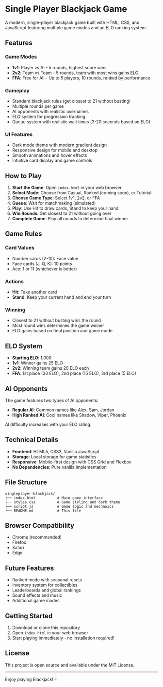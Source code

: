 # Single Player Blackjack Game

A modern, single-player blackjack game built with HTML, CSS, and JavaScript featuring multiple game modes and an ELO ranking system.

## Features

### Game Modes
- **1v1**: Player vs AI - 5 rounds, highest score wins
- **2v2**: Team vs Team - 5 rounds, team with most wins gains ELO
- **FFA**: Free for All - Up to 5 players, 10 rounds, ranked by performance

### Gameplay
- Standard blackjack rules (get closest to 21 without busting)
- Multiple rounds per game
- AI opponents with realistic usernames
- ELO system for progression tracking
- Queue system with realistic wait times (3-20 seconds based on ELO)

### UI Features
- Dark mode theme with modern gradient design
- Responsive design for mobile and desktop
- Smooth animations and hover effects
- Intuitive card display and game controls

## How to Play

1. **Start the Game**: Open `index.html` in your web browser
2. **Select Mode**: Choose from Casual, Ranked (coming soon), or Tutorial
3. **Choose Game Type**: Select 1v1, 2v2, or FFA
4. **Queue**: Wait for matchmaking (simulated)
5. **Play**: Use Hit to draw cards, Stand to keep your hand
6. **Win Rounds**: Get closest to 21 without going over
7. **Complete Game**: Play all rounds to determine final winner

## Game Rules

### Card Values
- Number cards (2-10): Face value
- Face cards (J, Q, K): 10 points
- Ace: 1 or 11 (whichever is better)

### Actions
- **Hit**: Take another card
- **Stand**: Keep your current hand and end your turn

### Winning
- Closest to 21 without busting wins the round
- Most round wins determines the game winner
- ELO gains based on final position and game mode

## ELO System

- **Starting ELO**: 1,000
- **1v1**: Winner gains 25 ELO
- **2v2**: Winning team gains 20 ELO each
- **FFA**: 1st place (30 ELO), 2nd place (15 ELO), 3rd place (5 ELO)

## AI Opponents

The game features two types of AI opponents:
- **Regular AI**: Common names like Alex, Sam, Jordan
- **High Ranked AI**: Cool names like Shadow, Viper, Phoenix

AI difficulty increases with your ELO rating.

## Technical Details

- **Frontend**: HTML5, CSS3, Vanilla JavaScript
- **Storage**: Local storage for game statistics
- **Responsive**: Mobile-first design with CSS Grid and Flexbox
- **No Dependencies**: Pure vanilla implementation

## File Structure

```
singleplayer-blackjack/
├── index.html          # Main game interface
├── styles.css          # Game styling and dark theme
├── script.js           # Game logic and mechanics
└── README.md           # This file
```

## Browser Compatibility

- Chrome (recommended)
- Firefox
- Safari
- Edge

## Future Features

- Ranked mode with seasonal resets
- Inventory system for collectibles
- Leaderboards and global rankings
- Sound effects and music
- Additional game modes

## Getting Started

1. Download or clone this repository
2. Open `index.html` in your web browser
3. Start playing immediately - no installation required!

## License

This project is open source and available under the MIT License.

---

Enjoy playing Blackjack! 🃏
